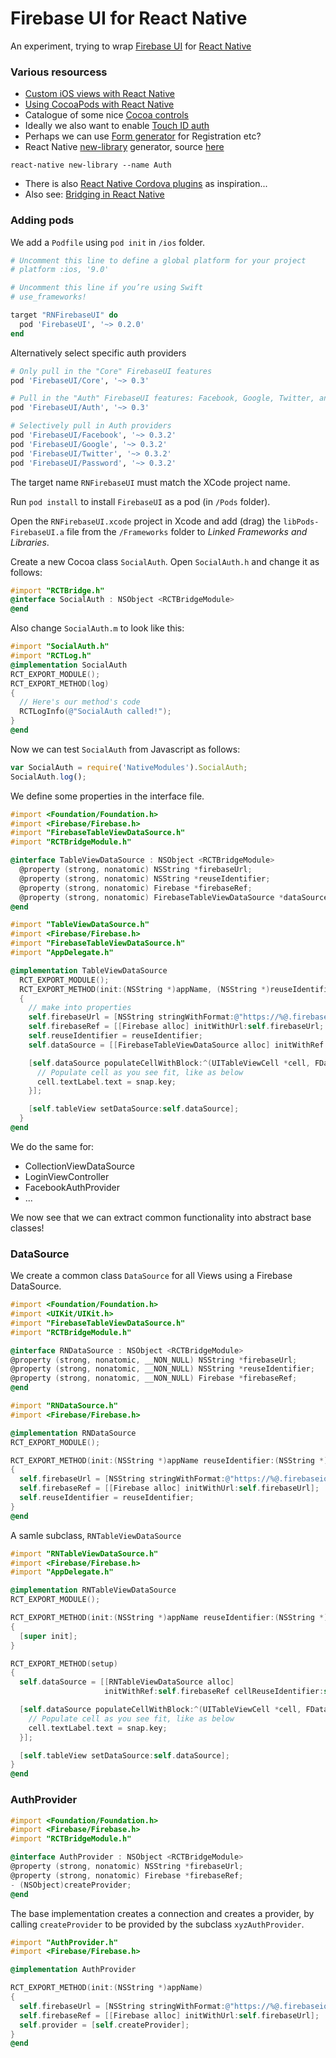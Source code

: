 # Firebase UI for React Native

An experiment, trying to wrap [Firebase UI](https://github.com/firebase/FirebaseUI-iOS) for [React Native](https://facebook.github.io/react-native/) 

### Various resourcess

- [Custom iOS views with React Native](http://almostobsolete.net/react-native/custom-ios-views-with-react-native.html)
- [Using CocoaPods with React Native](https://shift.infinite.red/beginner-s-guide-to-using-cocoapods-with-react-native-46cb4d372995#.1xuceegqs)
- Catalogue of some nice [Cocoa controls](https://www.cocoacontrols.com/)
- Ideally we also want to enable [Touch ID auth](https://auth0.com/blog/2015/04/03/using-touchid-for-authentication-in-your-react-native-app/)
- Perhaps we can use [Form generator](https://www.npmjs.com/package/react-native-form-generator) for Registration etc?
- React Native [new-library](https://github.com/facebook/react-native/pull/405) generator, source [here](https://github.com/facebook/react-native/pull/405/commits/396439bf86df51067ea3bb539e1fee41214cf10b)

`react-native new-library --name Auth`

- There is also [React Native Cordova plugins](http://blog.nparashuram.com/2015/10/using-cordova-plugins-in-react-native.html) as inspiration...
- Also see: [Bridging in React Native](http://tadeuzagallo.com/blog/react-native-bridge/)

### Adding pods

We add a `Podfile` using `pod init` in `/ios` folder.

```ruby
# Uncomment this line to define a global platform for your project
# platform :ios, '9.0'

# Uncomment this line if you’re using Swift
# use_frameworks!

target "RNFirebaseUI" do
  pod 'FirebaseUI', '~> 0.2.0'
end
```

Alternatively select specific auth providers

```ruby
# Only pull in the "Core" FirebaseUI features
pod 'FirebaseUI/Core', '~> 0.3'

# Pull in the "Auth" FirebaseUI features: Facebook, Google, Twitter, and Email/Password auth
pod 'FirebaseUI/Auth', '~> 0.3'

# Selectively pull in Auth providers
pod 'FirebaseUI/Facebook', '~> 0.3.2'
pod 'FirebaseUI/Google', '~> 0.3.2'
pod 'FirebaseUI/Twitter', '~> 0.3.2'
pod 'FirebaseUI/Password', '~> 0.3.2' 
```

The target name `RNFirebaseUI` must match the XCode project name.

Run `pod install` to install `FirebaseUI` as a pod (in `/Pods` folder).

Open the `RNFirebaseUI.xcode` project in Xcode and add (drag) the `libPods-FirebaseUI.a` file from the `/Frameworks` folder 
to *Linked Frameworks and Libraries*.


Create a new Cocoa class `SocialAuth`. Open `SocialAuth.h` and change it as follows:

```objective-c
#import "RCTBridge.h"
@interface SocialAuth : NSObject <RCTBridgeModule>
@end
```

Also change `SocialAuth.m` to look like this:

```objective-c
#import "SocialAuth.h"
#import "RCTLog.h"
@implementation SocialAuth
RCT_EXPORT_MODULE();
RCT_EXPORT_METHOD(log)
{
  // Here's our method's code
  RCTLogInfo(@"SocialAuth called!");
}
@end
```

Now we can test `SocialAuth` from Javascript as follows:

```js
var SocialAuth = require('NativeModules').SocialAuth;
SocialAuth.log();
```

We define some properties in the interface file.

```objective-c
#import <Foundation/Foundation.h>
#import <Firebase/Firebase.h>
#import "FirebaseTableViewDataSource.h"
#import "RCTBridgeModule.h"

@interface TableViewDataSource : NSObject <RCTBridgeModule>
  @property (strong, nonatomic) NSString *firebaseUrl;
  @property (strong, nonatomic) NSString *reuseIdentifier;
  @property (strong, nonatomic) Firebase *firebaseRef;
  @property (strong, nonatomic) FirebaseTableViewDataSource *dataSource;
@end
```

```objective-c
#import "TableViewDataSource.h"
#import <Firebase/Firebase.h>
#import "FirebaseTableViewDataSource.h"
#import "AppDelegate.h"

@implementation TableViewDataSource
  RCT_EXPORT_MODULE();
  RCT_EXPORT_METHOD(init:(NSString *)appName, (NSString *)reuseIdentifier)
  {
    // make into properties
    self.firebaseUrl = [NSString stringWithFormat:@"https://%@.firebaseio.com/", appName];    
    self.firebaseRef = [[Firebase alloc] initWithUrl:self.firebaseUrl;    
    self.reuseIdentifier = reuseIdentifier;
    self.dataSource = [[FirebaseTableViewDataSource alloc] initWithRef:self.firebaseRef cellReuseIdentifier:self.reuseIdentifier view:self.tableView];

    [self.dataSource populateCellWithBlock:^(UITableViewCell *cell, FDataSnapshot *snap) {
      // Populate cell as you see fit, like as below
      cell.textLabel.text = snap.key;
    }];

    [self.tableView setDataSource:self.dataSource];
  }
@end
```

We do the same for:
- CollectionViewDataSource
- LoginViewController
- FacebookAuthProvider
- ...

We now see that we can extract common functionality into abstract base classes!

### DataSource

We create a common class `DataSource` for all Views using a Firebase DataSource.

```objective-c
#import <Foundation/Foundation.h>
#import <UIKit/UIKit.h>
#import "FirebaseTableViewDataSource.h"
#import "RCTBridgeModule.h"

@interface RNDataSource : NSObject <RCTBridgeModule>
@property (strong, nonatomic, __NON_NULL) NSString *firebaseUrl;
@property (strong, nonatomic, __NON_NULL) NSString *reuseIdentifier;
@property (strong, nonatomic, __NON_NULL) Firebase *firebaseRef;
@end
```

```objective-c
#import "RNDataSource.h"
#import <Firebase/Firebase.h>

@implementation RNDataSource
RCT_EXPORT_MODULE();

RCT_EXPORT_METHOD(init:(NSString *)appName reuseIdentifier:(NSString *)reuseIdentifier)
{
  self.firebaseUrl = [NSString stringWithFormat:@"https://%@.firebaseio.com/", appName];
  self.firebaseRef = [[Firebase alloc] initWithUrl:self.firebaseUrl];
  self.reuseIdentifier = reuseIdentifier;
}
@end
```

A samle subclass, `RNTableViewDataSource` 

```objective-c
#import "RNTableViewDataSource.h"
#import <Firebase/Firebase.h>
#import "AppDelegate.h"

@implementation RNTableViewDataSource
RCT_EXPORT_MODULE();

RCT_EXPORT_METHOD(init:(NSString *)appName reuseIdentifier:(NSString *)reuseIdentifier)
{
  [super init];
}

RCT_EXPORT_METHOD(setup)
{
  self.dataSource = [[RNTableViewDataSource alloc]
                     initWithRef:self.firebaseRef cellReuseIdentifier:self.reuseIdentifier view:self.tableView];

  [self.dataSource populateCellWithBlock:^(UITableViewCell *cell, FDataSnapshot *snap) {
    // Populate cell as you see fit, like as below
    cell.textLabel.text = snap.key;
  }];

  [self.tableView setDataSource:self.dataSource];
}
@end
```

### AuthProvider

```objective-c
#import <Foundation/Foundation.h>
#import <Firebase/Firebase.h>
#import "RCTBridgeModule.h"

@interface AuthProvider : NSObject <RCTBridgeModule>
@property (strong, nonatomic) NSString *firebaseUrl;
@property (strong, nonatomic) Firebase *firebaseRef;
- (NSObject)createProvider;
@end
```

The base implementation creates a connection and creates a provider, by calling `createProvider` to be provided by the subclass
`xyzAuthProvider`.

```objective-c
#import "AuthProvider.h"
#import <Firebase/Firebase.h>

@implementation AuthProvider

RCT_EXPORT_METHOD(init:(NSString *)appName)
{
  self.firebaseUrl = [NSString stringWithFormat:@"https://%@.firebaseio.com/", appName];
  self.firebaseRef = [[Firebase alloc] initWithUrl:self.firebaseUrl];
  self.provider = [self.createProvider];
}
@end

```